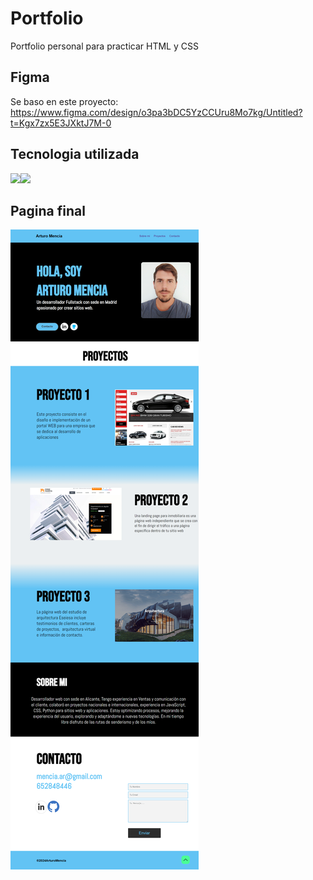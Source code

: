 # Portfolio

Portfolio personal para practicar HTML y CSS

## Figma
Se baso en este proyecto:
https://www.figma.com/design/o3pa3bDC5YzCCUru8Mo7kg/Untitled?t=Kgx7zx5E3JXktJ7M-0

## Tecnologia utilizada
<img src="https://img.shields.io/badge/HTML-239120?style=for-the-badge&logo=html5&logoColor=white" /><img src="https://img.shields.io/badge/CSS-239120?style=for-the-badge&logo=css3&logoColor=white" />

## Pagina final
<img src="imagenes/FireShot Capture 001 - Arturo Mencia - Desarrollador Fullstack - 127.0.0.1.png"/> 
